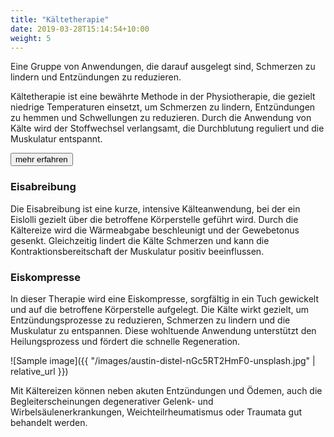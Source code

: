 ```yaml
---
title: "Kältetherapie"
date: 2019-03-28T15:14:54+10:00
weight: 5
---
```


Eine Gruppe von Anwendungen, die darauf ausgelegt sind, Schmerzen zu lindern und Entzündungen zu reduzieren.

Kältetherapie ist eine bewährte Methode in der Physiotherapie, die gezielt niedrige Temperaturen einsetzt, um Schmerzen zu lindern, Entzündungen zu hemmen und Schwellungen zu reduzieren. Durch die Anwendung von Kälte wird der Stoffwechsel verlangsamt, die Durchblutung reguliert und die Muskulatur entspannt.

<p class="text-center">
  <button class="btn btn-primary" type="button" data-bs-toggle="collapse" data-bs-target="#kaeltetherapie_1" aria-expanded="false" aria-controls="kaeltetherapie_1">
    mehr erfahren
  </button>
</p>
<div class="collapse" id="kaeltetherapie_1">
  <div class="card card-body" markdown="1">

### Eisabreibung
Die Eisabreibung ist eine kurze, intensive Kälteanwendung, bei der ein Eislolli gezielt über die betroffene Körperstelle geführt wird. Durch die Kältereize wird die Wärmeabgabe beschleunigt und der Gewebetonus gesenkt. Gleichzeitig lindert die Kälte Schmerzen und kann die Kontraktionsbereitschaft der Muskulatur positiv beeinflussen.

### Eiskompresse
In dieser Therapie wird eine Eiskompresse, sorgfältig in ein Tuch gewickelt und auf die betroffene Körperstelle aufgelegt. Die Kälte wirkt gezielt, um Entzündungsprozesse zu reduzieren, Schmerzen zu lindern und die Muskulatur zu entspannen. Diese wohltuende Anwendung unterstützt den Heilungsprozess und fördert die schnelle Regeneration.

  </div>
</div>

![Sample image]({{ "/images/austin-distel-nGc5RT2HmF0-unsplash.jpg" | relative_url }})

Mit Kältereizen können neben akuten Entzündungen und Ödemen, auch die Begleiterscheinungen degenerativer Gelenk- und Wirbelsäulenerkrankungen, Weichteilrheumatismus oder Traumata gut behandelt werden.

